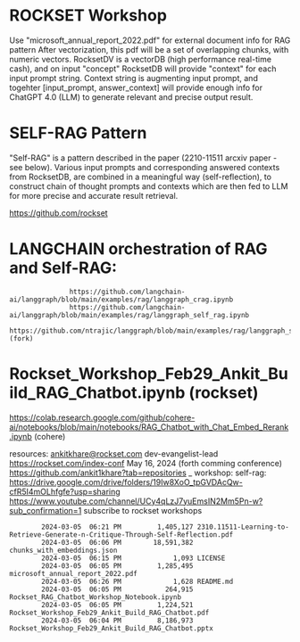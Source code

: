 # ROCKSET Workshop 

Use "microsoft_annual_report_2022.pdf" for external document info for RAG pattern
After vectorization, this pdf will be a set of overlapping chunks, with numeric vectors.
RocksetDV is a vectorDB (high performance real-time cash), and on input "concept" RocksetDB will provide "context" 
for each input prompt string. Context string is augmenting input prompt, and togehter [input_prompt, answer_context] will 
provide enough info for ChatGPT 4.0 (LLM) to generate relevant and precise output result.

# SELF-RAG Pattern

"Self-RAG" is a pattern described in the paper (2210-11511 arcxiv paper - see below). 
Various input prompts and corresponding answered contexts from RocksetDB, are combined in a meaningful way (self-reflection),
to construct chain of thought prompts and contexts which are then fed to LLM for more precise and accurate result retrieval.

https://github.com/rockset 


# LANGCHAIN orchestration of RAG and Self-RAG:
				   https://github.com/langchain-ai/langgraph/blob/main/examples/rag/langgraph_crag.ipynb
				   https://github.com/langchain-ai/langgraph/blob/main/examples/rag/langgraph_self_rag.ipynb
				   https://github.com/ntrajic/langgraph/blob/main/examples/rag/langgraph_self_rag.ipynb (fork)

# Rockset_Workshop_Feb29_Ankit_Build_RAG_Chatbot.ipynb (rockset)
https://colab.research.google.com/github/cohere-ai/notebooks/blob/main/notebooks/RAG_Chatbot_with_Chat_Embed_Rerank.ipynb   (cohere)

resources: ankitkhare@rockset.com  dev-evangelist-lead   
https://rockset.com/index-conf    May 16, 2024          (forth comming conference)
https://github.com/ankit1khare?tab=repositories   _ 
workshop: self-rag: https://drive.google.com/drive/folders/19Iw8XoO_tpGVDAcQw-cfR5I4mOLhfgfe?usp=sharing
                   https://www.youtube.com/channel/UCy4qLzJ7yuEmsIN2Mm5Pn-w?sub_confirmation=1   subscribe to rockset workshops



			2024-03-05  06:21 PM         1,405,127 2310.11511-Learning-to-Retrieve-Generate-n-Critique-Through-Self-Reflection.pdf
			2024-03-05  06:06 PM        18,591,382 chunks_with_embeddings.json
			2024-03-05  06:15 PM             1,093 LICENSE
			2024-03-05  06:05 PM         1,285,495 microsoft_annual_report_2022.pdf
			2024-03-05  06:26 PM             1,628 README.md
			2024-03-05  06:05 PM           264,915 Rockset_RAG_Chatbot_Workshop_Notebook.ipynb
			2024-03-05  06:05 PM         1,224,521 Rockset_Workshop_Feb29_Ankit_Build_RAG_Chatbot.pdf
			2024-03-05  06:04 PM         8,186,973 Rockset_Workshop_Feb29_Ankit_Build_RAG_Chatbot.pptx